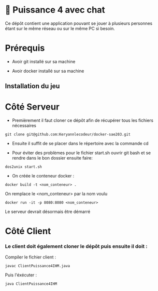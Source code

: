 # 🎲 Puissance 4 avec chat

Ce dépôt contient une application pouvant se jouer à plusieurs personnes étant 
sur le même réseau ou sur le même PC si besoin.

# Prérequis

- Avoir git installé sur sa machine

- Avoir docker installé sur sa machine


## Installation du jeu

# Côté Serveur

- Premièrement il faut cloner ce dépôt afin de récupérer tous les fichiers nécessaires

```
git clone git@github.com:Keryannlecodeur/docker-sae203.git
```


- Ensuite il suffit de se placer dans le répertoire avec la commande cd

- Pour éviter des problèmes pour le fichier start.sh ouvrir git bash et se rendre dans le bon dossier ensuite faire: 

```
dos2unix start.sh
```


- On créée le conteneur docker :

```
docker build -t <nom_conteneur> .
```

On remplace le <nom_conteneur> par la nom voulu

```
docker run -it -p 8080:8080 <nom_conteneur> 
```

Le serveur devrait désormais être démarré



# Côté Client 

###  Le client doit également cloner le dépôt puis ensuite il doit :

Compiler le fichier client  : 

```
javac ClientPuissance4IHM.java
```

Puis l'éxécuter :

```
java ClientPuissance4IHM
```
